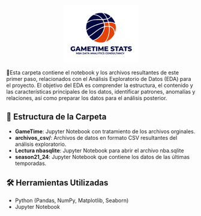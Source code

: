 <p align="center">
  <img src="EDA_exploratorio/Gametime Stats logo png.png" alt="Gametime Stats Logo" width="200">
</p>

📌Esta carpeta contiene el notebook y los archivos resultantes de este primer paso, relacionados con el Análisis Exploratorio de Datos (EDA) para el proyecto. El objetivo del EDA es comprender la estructura, el contenido y las características principales de los datos, identificar patrones, anomalías y relaciones, así como preparar los datos para el análisis posterior.

## 📂 Estructura de la Carpeta

- **GameTime**: Jupyter Notebook con tratamiento de los archivos orginales.
- **archivos_csv/**: Archivos de datos en formato CSV resultantes del análisis exploratorio.
- **Lectura nbasqlite**: Jupyter Notebook para abrir el archivo nba.sqlite
- **season21_24**: Jupyter Notebook que contiene los datos de las últimas temporadas.

## 🛠️ Herramientas Utilizadas

- Python (Pandas, NumPy, Matplotlib, Seaborn)
- Jupyter Notebook
